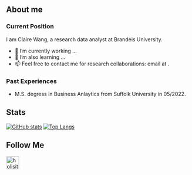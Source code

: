 
## About me

### Current Position
I am Claire Wang, a research data analyst at Brandeis University.

- 🔭 I’m currently working ...
- 🌱 I’m also learning ...
- 📫 Feel free to contact me for research collaborations: email at  .

### Past Experiences
- M.S. degress in Business Anlaytics from Suffolk University in 05/2022.

## Stats

[![GitHub stats](http://github-readme-streak-stats.herokuapp.com?user=wyg97&theme=dark&background=000000)](https://git.io/streak-stats)
[![Top Langs](https://github-readme-stats.vercel.app/api/top-langs/?username=wyg97&&layout=compact&theme=vision-friendly-dark)](https://github.com/GainGod-Xu&/github-readme-stats)

## Follow Me

[<img align="left" alt="holisitc_developer | LinkedIn" width="35px" src="https://cdn.jsdelivr.net/npm/simple-icons@3.13.0/icons/linkedin.svg" />][linkedin]

[linkedin]: https://www.linkedin.com/in/claire-wang-75246a233/


